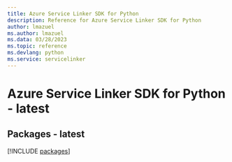 ```yaml
---
title: Azure Service Linker SDK for Python
description: Reference for Azure Service Linker SDK for Python
author: lmazuel
ms.author: lmazuel
ms.data: 03/28/2023
ms.topic: reference
ms.devlang: python
ms.service: servicelinker
---
```

# Azure Service Linker SDK for Python - latest
## Packages - latest
[!INCLUDE [packages](service-linker-index.md)]